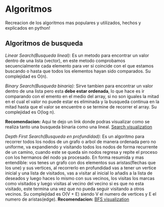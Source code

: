# Algoritmos

Recreacion de los algoritmos mas populares y utilizados, hechos y explicados en python!

## Algoritmos de busqueda

_Linear Search(Busqueda lineal):_ Es un metodo para encontrar un valor dentro de una lista (vector), en este metodo comprobamos secuencialmente cada elemento para ver si coincide con el que estamos buscando o hasta que todos los elementos hayan sido comparados. Su complejidad es O(n).

_Binary Search(Busqueda binaria):_ Sirve tambien para encontrar un valor dentro de una lista pero esta **debe estar ordenada**, lo que hace es ir comparando con el emento en el medio del array, si no son iguales la mitad en el cual el valor no puede estar es eliminada y la busqueda continua en la mitad hasta que el valor se encuentre o se termine de recorrer el array. Su complejidad es O(log n).

**Recomendacion:** Aqui te dejo un link donde podras visualizar como se realiza tanto una busqueda binaria como una lineal. [Search visualization](https://www.cs.usfca.edu/~galles/visualization/Search.html)

_Depth First Search(Busqueda en profundidad):_ Es un algoritmo para recorrer todos los nodos de un grafo o arbol de manera ordenada pero no uniforme, va expandiendo y visitando todos los nodos de forma recurrente de un camino, cuando este se queda sin nodos regresa y repite el proceso con los hermanos del nodo ya procesado. En forma resumida y mas entendible: vos tenes un grafo con dos elementos sus aristas(flechas que los une) y sus vertices, al recorrerlo en profundidad vas a tener un vertice inicial y una lista de visitados, vas a visitar al inicial lo añadis a la lista de deseados y luego haces lo mismo con sus vecinos, los visitas los marcas como visitados y luego visitas al vecino del vecino si es que no esta visitado, este termina una vez que no pueda seguir visitando a otros vecinos. Su complejidad es O(V + E) siendo V el numero de vertices y E el numero de aristas(edge).
**Recomendacion:** [BFS visualization](https://www.cs.usfca.edu/~galles/visualization/DFS.html)
